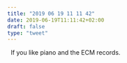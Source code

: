 ```yaml
---
title: "2019 06 19 11 11 42"
date: 2019-06-19T11:11:42+02:00
draft: false
type: "tweet"
---
```

<a href="https://music.apple.com/fr/playlist/ecm/pl.5a9326f0f5da47059b21850add4d145b" type="application/rss+xml" class="iconfont icon-music" title="rss"></a> &nbsp; If you like piano and the ECM records.
